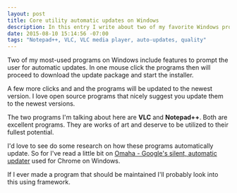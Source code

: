 ```yaml
---
layout: post
title: Core utility automatic updates on Windows
description: In this entry I write about two of my favorite Windows programs auto-update features.
date: 2015-08-10 15:14:56 -07:00
tags: "Notepad++, VLC, VLC media player, auto-updates, quality"
---
```


Two of my most-used programs on Windows include features to prompt the user for automatic updates. In one mouse click the programs then will proceed to download the update package and start the installer.

A few more clicks and and the programs will be updated to the newest version. I love open source programs that nicely suggest you update them to the newest versions.

The two programs I'm talking about here are **VLC** and **Notepad++**. Both are excellent programs. They are works of art and deserve to be utilized to their fullest potential.

I'd love to see do some research on how these programs automatically update. So for I've read a little bit on [Omaha - Google's silent, automatic updater](https://github.com/google/omaha) used for Chrome on Windows.

If I ever made a program that should be maintained I'll probably look into this using framework.